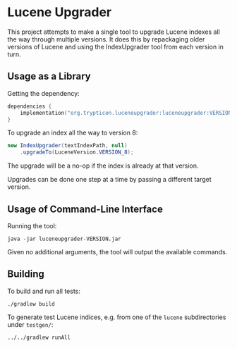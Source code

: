 Lucene Upgrader
===============

This project attempts to make a single tool to upgrade Lucene indexes all the
way through multiple versions. It does this by repackaging older versions of
Lucene and using the IndexUpgrader tool from each version in turn.


Usage as a Library
------------------

Getting the dependency:

```kotlin
dependencies {
    implementation("org.trypticon.luceneupgrader:luceneupgrader:VERSION")
}
```

To upgrade an index all the way to version 8:

```java
new IndexUpgrader(textIndexPath, null)
    .upgradeTo(LuceneVersion.VERSION_8);
```

The upgrade will be a no-op if the index is already at that version.

Upgrades can be done one step at a time by passing a different target version.


Usage of Command-Line Interface
-------------------------------

Running the tool:

```shell
java -jar luceneupgrader-VERSION.jar
```

Given no additional arguments, the tool will output the available commands.


Building
--------

To build and run all tests:

    ./gradlew build

To generate test Lucene indices, e.g. from one of the `lucene` subdirectories
under `testgen/`:

    ../../gradlew runAll

